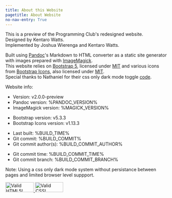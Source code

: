 ```yaml
---
title: About this Website
pagetitle: About Website
no-nav-entry: True
---
```


This is a preview of the Programming Club's redesigned website.  
Designed by Kentaro Watts.  
Implemented by Joshua Wierenga and Kentaro Watts.  

Built using [Pandoc](https://pandoc.org/)'s Markdown to HTML converter as a static site generator with images prepared with [ImageMagick](https://imagemagick.org/).  
This website relies on [Bootstrap 5](https://getbootstrap.com/), licensed under [MIT](https://github.com/twbs/bootstrap/blob/v5.3.3/LICENSE) 
and various icons from [Bootstrap Icons](https://icons.getbootstrap.com/), also licensed under [MIT](https://github.com/twbs/icons/blob/v1.11.3/LICENSE).  
Special thanks to Nathaniel for their css only dark mode toggle [code](https://endtimes.dev/no-javascript-dark-mode-toggle/).

Website info:

* Version: v2.0.0-preview
* Pandoc version: %PANDOC_VERSION%
* ImageMagick version: %MAGICK_VERSION%
<!-- TODO: Move to build.sh so setup.yaml can use the same variable -->
* Bootstrap version: v5.3.3
* Bootstrap Icons version: v1.13.3
<!-- TODO: Parse to local time with js? -->
* Last built: %BUILD_TIME%
* Git commit: %BUILD_COMMIT%
* Git commit author(s): %BUILD_COMMIT_AUTHOR%
<!-- TODO: Parse to local time with js? -->
* Git commit time: %BUILD_COMMIT_TIME%
* Git commit branch: %BUILD_COMMIT_BRANCH%

<!-- TODO: Uncomment once js dark mode support is back -->
<!-- <span class="js-only" hidden>
Using a js based dark mode system with full persistance between pages and browser level support.
</span> -->
<!-- <noscript> -->
Note: Using a css only dark mode system without persistance between pages and limited browser level suppport.
<!-- </noscript> -->


<a class="hideul" href="https://validator.w3.org/nu/?showoutline=yes&showimagereport=yes&doc=https%3A%2F%2Fprogrammingclub.com.au%2Ftestwebsite%2Fwebsiteabout.html">
  <img style="border:0;width:88px;height:31px"
       src="https://raw.githubusercontent.com/bradleytaunt/html5-valid-badge/refs/heads/master/html5-validator-badge.png"
       alt="Valid HTML5!">
</a>
<a class="hideul" href="http://jigsaw.w3.org/css-validator/validator?lang=en&profile=css3svg&uri=https%3A%2F%2Fprogrammingclub.com.au%2Ftestwebsite%2Fassets%2Fstyle.css&usermedium=all&vextwarning=true&warning=2">
  <img style="border:0;width:88px;height:31px"
       src="https://jigsaw.w3.org/css-validator/images/vcss"
       alt="Valid CSS!">
</a>
